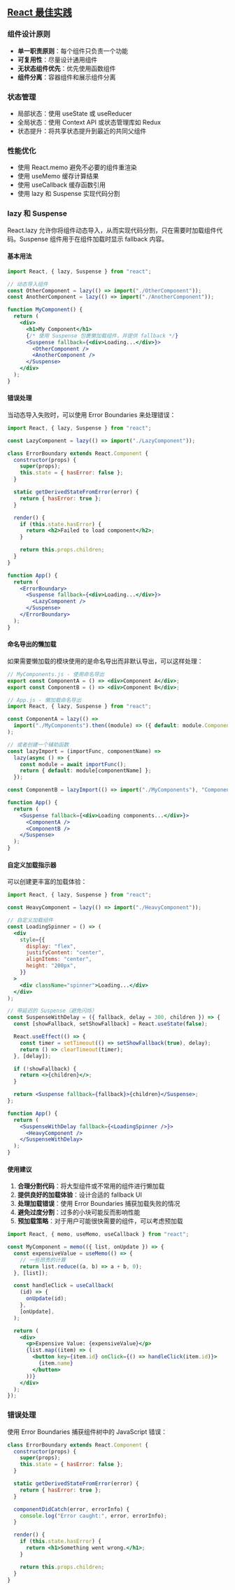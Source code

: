 ## [React 最佳实践](../react/components/bast-practice)

### 组件设计原则

- **单一职责原则**：每个组件只负责一个功能
- **可复用性**：尽量设计通用组件
- **无状态组件优先**：优先使用函数组件
- **组件分离**：容器组件和展示组件分离

### 状态管理

- 局部状态：使用 useState 或 useReducer
- 全局状态：使用 Context API 或状态管理库如 Redux
- 状态提升：将共享状态提升到最近的共同父组件

### 性能优化

- 使用 React.memo 避免不必要的组件重渲染
- 使用 useMemo 缓存计算结果
- 使用 useCallback 缓存函数引用
- 使用 lazy 和 Suspense 实现代码分割

### lazy 和 Suspense

React.lazy 允许你将组件动态导入，从而实现代码分割，只在需要时加载组件代码。Suspense 组件用于在组件加载时显示 fallback 内容。

#### 基本用法

```jsx
import React, { lazy, Suspense } from "react";

// 动态导入组件
const OtherComponent = lazy(() => import("./OtherComponent"));
const AnotherComponent = lazy(() => import("./AnotherComponent"));

function MyComponent() {
  return (
    <div>
      <h1>My Component</h1>
      {/* 使用 Suspense 包裹懒加载组件，并提供 fallback */}
      <Suspense fallback={<div>Loading...</div>}>
        <OtherComponent />
        <AnotherComponent />
      </Suspense>
    </div>
  );
}
```

#### 错误处理

当动态导入失败时，可以使用 Error Boundaries 来处理错误：

```jsx
import React, { lazy, Suspense } from "react";

const LazyComponent = lazy(() => import("./LazyComponent"));

class ErrorBoundary extends React.Component {
  constructor(props) {
    super(props);
    this.state = { hasError: false };
  }

  static getDerivedStateFromError(error) {
    return { hasError: true };
  }

  render() {
    if (this.state.hasError) {
      return <h2>Failed to load component</h2>;
    }

    return this.props.children;
  }
}

function App() {
  return (
    <ErrorBoundary>
      <Suspense fallback={<div>Loading...</div>}>
        <LazyComponent />
      </Suspense>
    </ErrorBoundary>
  );
}
```

#### 命名导出的懒加载

如果需要懒加载的模块使用的是命名导出而非默认导出，可以这样处理：

```jsx
// MyComponents.js - 使用命名导出
export const ComponentA = () => <div>Component A</div>;
export const ComponentB = () => <div>Component B</div>;

// App.js - 懒加载命名导出
import React, { lazy, Suspense } from "react";

const ComponentA = lazy(() =>
  import("./MyComponents").then((module) => ({ default: module.ComponentA })),
);

// 或者创建一个辅助函数
const lazyImport = (importFunc, componentName) =>
  lazy(async () => {
    const module = await importFunc();
    return { default: module[componentName] };
  });

const ComponentB = lazyImport(() => import("./MyComponents"), "ComponentB");

function App() {
  return (
    <Suspense fallback={<div>Loading components...</div>}>
      <ComponentA />
      <ComponentB />
    </Suspense>
  );
}
```

#### 自定义加载指示器

可以创建更丰富的加载体验：

```jsx
import React, { lazy, Suspense } from "react";

const HeavyComponent = lazy(() => import("./HeavyComponent"));

// 自定义加载组件
const LoadingSpinner = () => (
  <div
    style={{
      display: "flex",
      justifyContent: "center",
      alignItems: "center",
      height: "200px",
    }}
  >
    <div className="spinner">Loading...</div>
  </div>
);

// 带延迟的 Suspense（避免闪烁）
const SuspenseWithDelay = ({ fallback, delay = 300, children }) => {
  const [showFallback, setShowFallback] = React.useState(false);

  React.useEffect(() => {
    const timer = setTimeout(() => setShowFallback(true), delay);
    return () => clearTimeout(timer);
  }, [delay]);

  if (!showFallback) {
    return <>{children}</>;
  }

  return <Suspense fallback={fallback}>{children}</Suspense>;
};

function App() {
  return (
    <SuspenseWithDelay fallback={<LoadingSpinner />}>
      <HeavyComponent />
    </SuspenseWithDelay>
  );
}
```

#### 使用建议

1. **合理分割代码**：将大型组件或不常用的组件进行懒加载
2. **提供良好的加载体验**：设计合适的 fallback UI
3. **处理加载错误**：使用 Error Boundaries 捕获加载失败的情况
4. **避免过度分割**：过多的小块可能反而影响性能
5. **预加载策略**：对于用户可能很快需要的组件，可以考虑预加载

```jsx
import React, { memo, useMemo, useCallback } from "react";

const MyComponent = memo(({ list, onUpdate }) => {
  const expensiveValue = useMemo(() => {
    // 一些昂贵的计算
    return list.reduce((a, b) => a + b, 0);
  }, [list]);

  const handleClick = useCallback(
    (id) => {
      onUpdate(id);
    },
    [onUpdate],
  );

  return (
    <div>
      <p>Expensive Value: {expensiveValue}</p>
      {list.map((item) => (
        <button key={item.id} onClick={() => handleClick(item.id)}>
          {item.name}
        </button>
      ))}
    </div>
  );
});
```

### 错误处理

使用 Error Boundaries 捕获组件树中的 JavaScript 错误：

```jsx
class ErrorBoundary extends React.Component {
  constructor(props) {
    super(props);
    this.state = { hasError: false };
  }

  static getDerivedStateFromError(error) {
    return { hasError: true };
  }

  componentDidCatch(error, errorInfo) {
    console.log("Error caught:", error, errorInfo);
  }

  render() {
    if (this.state.hasError) {
      return <h1>Something went wrong.</h1>;
    }

    return this.props.children;
  }
}
```
